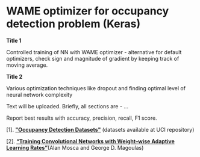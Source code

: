 # WAME optimizer for occupancy detection problem (Keras)
<p><b>Title 1</b></p> 
<p>Controlled training of NN with WAME optimizer - alternative for default optimizers, check sign and magnitude of gradient by keeping track of moving average.</p>
<p><b>Title 2</b></p> 
<p>Various optimization techniques like dropout and finding optimal level of neural network complexity</p>
<p>Text will be uploaded. Briefly, all sections are - ...</b>
<p>Report best results with accuracy, precision, recall, F1 score.</b>
<p>[1]. <a href="http://archive.ics.uci.edu/ml/datasets/Occupancy+Detection+"><b>"Occupancy Detection Datasets"</b></a> (datasets available at UCI repository)</b>
<p>[2]. <a href="https://www.elen.ucl.ac.be/Proceedings/esann/esannpdf/es2017-50.pdf"><b>“Training Convolutional Networks with Weight–wise Adaptive Learning Rates”</b></a>(Alan Mosca and George D. Magoulas)</b>
